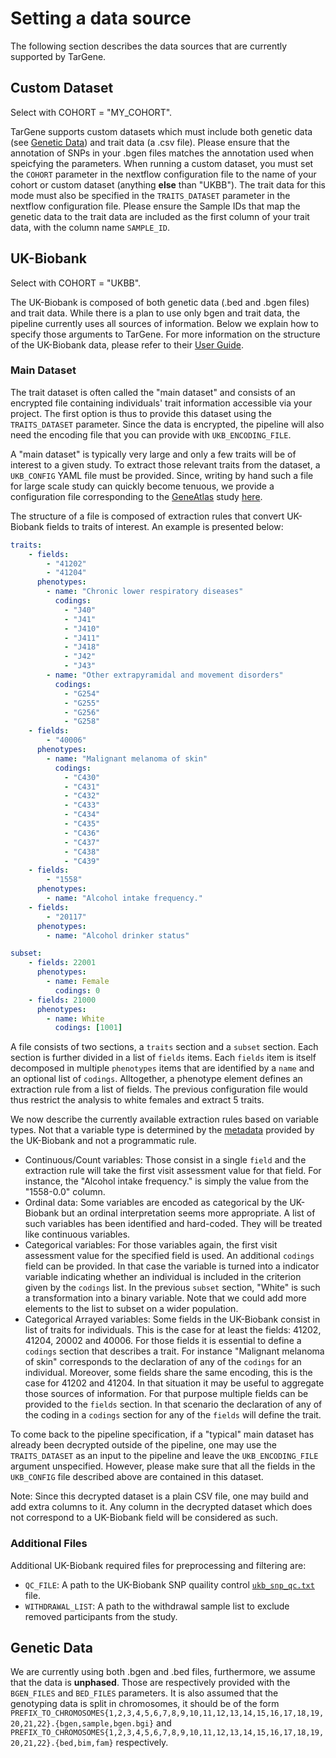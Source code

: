 # Setting a data source

The following section describes the data sources that are currently supported by TarGene.

## Custom Dataset

Select with COHORT = "MY_COHORT".

TarGene supports custom datasets which must include both genetic data (see [Genetic Data](@ref)) and trait data (a .csv file). Please ensure that the annotation of SNPs in your .bgen files matches the annotation used when speicfying the parameters. When running a custom dataset, you must set the `COHORT` parameter in the nextflow configuration file to the name of your cohort or custom dataset (anything **else** than "UKBB"). The trait data for this mode must also be specified in the `TRAITS_DATASET` parameter in the nextflow configuration file. Please ensure the Sample IDs that map the genetic data to the trait data are included as the first column of your trait data, with the column name `SAMPLE_ID`.

## UK-Biobank

Select with COHORT = "UKBB".

The UK-Biobank is composed of both genetic data (.bed and .bgen files) and trait data. While there is a plan to use only bgen and trait data, the pipeline currently uses all sources of information. Below we explain how to specify those arguments to TarGene. For more information on the structure of the UK-Biobank data, please refer to their [User Guide](https://biobank.ndph.ox.ac.uk/crystal/exinfo.cgi?src=accessing_data_guide).

### Main Dataset

The trait dataset is often called the "main dataset" and consists of an encrypted file containing individuals' trait information accessible via your project. The first option is thus to provide this dataset using the `TRAITS_DATASET` parameter. Since the data is encrypted, the pipeline will also need the encoding file that you can provide with `UKB_ENCODING_FILE`.

A "main dataset" is typically very large and only a few traits will be of interest to a given study. To extract those relevant traits from the dataset, a `UKB_CONFIG` YAML file must be provided. Since, writing by hand such a file for large scale study can quickly become tenuous, we provide a configuration file corresponding to the [GeneAtlas](http://geneatlas.roslin.ed.ac.uk/) study [here](https://github.com/TARGENE/UKBMain.jl/blob/main/config/geneatlas_config.yaml).

The structure of a file is composed of extraction rules that convert UK-Biobank fields to traits of interest. An example is presented below:

```yaml
traits:
    - fields:
        - "41202"
        - "41204"
      phenotypes:
        - name: "Chronic lower respiratory diseases"
          codings:
            - "J40"
            - "J41"
            - "J410"
            - "J411"
            - "J418"
            - "J42"
            - "J43"
        - name: "Other extrapyramidal and movement disorders"
          codings:
            - "G254"
            - "G255"
            - "G256"
            - "G258"
    - fields:
        - "40006"
      phenotypes:
        - name: "Malignant melanoma of skin"
          codings:
            - "C430"
            - "C431"
            - "C432"
            - "C433"
            - "C434"
            - "C435"
            - "C436"
            - "C437"
            - "C438"
            - "C439"
    - fields:
        - "1558"
      phenotypes:
        - name: "Alcohol intake frequency."
    - fields:
        - "20117"
      phenotypes:
        - name: "Alcohol drinker status"

subset: 
    - fields: 22001
      phenotypes:
        - name: Female
          codings: 0
    - fields: 21000
      phenotypes:
        - name: White
          codings: [1001]
```

A file consists of two sections, a `traits` section and a `subset` section. Each section is further divided in a list of `fields` items. Each `fields` item is itself decomposed in multiple `phenotypes` items that are identified by a `name` and an optional list of `codings`. Alltogether, a phenotype element defines an extraction rule from a list of fields. The previous configuration file would thus restrict the analysis to white females and extract 5 traits.

We now describe the currently available extraction rules based on variable types. Not that a variable type is determined by the [metadata](https://biobank.ndph.ox.ac.uk/ukb/schema.cgi?id=1) provided by the UK-Biobank and not a programmatic rule.

- Continuous/Count variables: Those consist in a single `field` and the extraction rule will take the first visit assessment value for that field. For instance, the "Alcohol intake frequency." is simply the value from the "1558-0.0" column.
- Ordinal data: Some variables are encoded as categorical by the UK-Biobank but an ordinal interpretation seems more appropriate. A list of such variables has been identified and hard-coded. They will be treated like continuous variables.
- Categorical variables: For those variables again, the first visit assessment value for the specified field is used. An additional `codings` field can be provided. In that case the variable is turned into a indicator variable indicating whether an individual is included in the criterion given by the `codings` list. In the previous `subset` section, "White" is such a transformation into a binary variable. Note that we could add more elements to the list to subset on a wider population.
- Categorical Arrayed variables: Some fields in the UK-Biobank consist in list of traits for individuals. This is the case for at least the fields: 41202, 41204, 20002 and 40006. For those fields it is essential to define a `codings` section that describes a trait. For instance "Malignant melanoma of skin" corresponds to the declaration of any of the `codings` for an individual. Moreover, some fields share the same encoding, this is the case for  41202 and 41204. In that situation it may be useful to aggregate those sources of information. For that purpose multiple fields can be provided to the `fields` section. In that scenario the declaration of any of the coding in a `codings` section for any of the `fields` will define the trait.

To come back to the pipeline specification, if a "typical" main dataset has already been decrypted outside of the pipeline, one may use the `TRAITS_DATASET` as an input to the pipeline and leave the `UKB_ENCODING_FILE` argument unspecified. However, please make sure that all the fields in the `UKB_CONFIG` file described above are contained in this dataset.

Note: Since this decrypted dataset is a plain CSV file, one may build and add extra columns to it. Any column in the decrypted dataset which does not correspond to a UK-Biobank field will be considered as such.

### Additional Files

Additional UK-Biobank required files for preprocessing and filtering are:

- `QC_FILE`: A path to the UK-Biobank SNP quaility control [`ukb_snp_qc.txt`](https://biobank.ctsu.ox.ac.uk/crystal/refer.cgi?id=1955) file.
- `WITHDRAWAL_LIST`: A path to the withdrawal sample list to exclude removed participants from the study.

## Genetic Data

We are currently using both .bgen and .bed files, furthermore, we assume that the data is **unphased**. Those are respectively provided with the `BGEN_FILES` and `BED_FILES` parameters. It is also assumed that the genotyping data is split in chromosomes, it should be of the form `PREFIX_TO_CHROMOSOMES{1,2,3,4,5,6,7,8,9,10,11,12,13,14,15,16,17,18,19,20,21,22}.{bgen,sample,bgen.bgi}` and `PREFIX_TO_CHROMOSOMES{1,2,3,4,5,6,7,8,9,10,11,12,13,14,15,16,17,18,19,20,21,22}.{bed,bim,fam}` respectively.
